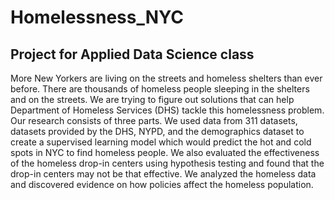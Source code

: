 # Homelessness_NYC
## Project for Applied Data Science class

More New Yorkers are living on the streets and homeless shelters than ever before. There are thousands of homeless people sleeping in the shelters and on the streets. We are trying to figure out solutions that can help Department of Homeless Services (DHS) tackle this homelessness problem. Our research consists of three parts. We used data from 311 datasets, datasets provided by the DHS, NYPD, and the demographics dataset to create a supervised learning model which would predict the hot and cold spots in NYC to find homeless people. We also evaluated the effectiveness of the homeless drop-in centers using hypothesis testing and found that the drop-in centers may not be that effective. We analyzed the homeless data and discovered evidence on how policies affect the homeless population.
